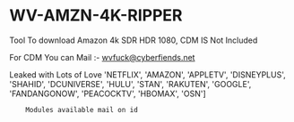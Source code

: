 # WV-AMZN-4K-RIPPER
 Tool To download Amazon 4k SDR HDR 1080, CDM IS Not Included

For CDM You can Mail :-  wvfuck@cyberfiends.net

Leaked with Lots of Love 
'NETFLIX',
        'AMAZON',
        'APPLETV',
        'DISNEYPLUS',
        'SHAHID',
        'DCUNIVERSE',
        'HULU',
        'STAN',
        'RAKUTEN',
        'GOOGLE',
        'FANDANGONOW',
        'PEACOCKTV',
        'HBOMAX',
        'OSN']
        
        Modules available mail on id
